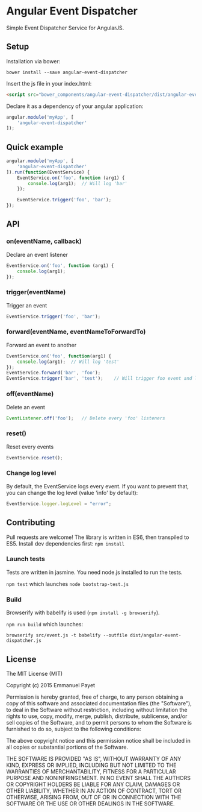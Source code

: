 # Angular Event Dispatcher

Simple Event Dispatcher Service for AngularJS.

## Setup

Installation via bower:

```
bower install --save angular-event-dispatcher
```

Insert the js file in your index.html:

```html
<script src="bower_components/angular-event-dispatcher/dist/angular-event-dispatcher.js"></script>
```

Declare it as a dependency of your angular application:

```javascript
angular.module('myApp', [
    'angular-event-dispatcher'
]);
```

## Quick example

```javascript
angular.module('myApp', [
    'angular-event-dispatcher'
]).run(function(EventService) {
    EventService.on('foo', function (arg1) {
        console.log(arg1);  // Will log 'bar'
    });

    EventService.trigger('foo', 'bar');
});
```

## API

### on(eventName, callback)

Declare an event listener

```javascript
EventService.on('foo', function (arg1) {
    console.log(arg1);
});
```

### trigger(eventName)

Trigger an event

```javascript
EventService.trigger('foo', 'bar');
```

### forward(eventName, eventNameToForwardTo)

Forward an event to another

```javascript
EventService.on('foo', function(arg1) {
    console.log(arg1);  // Will log 'test'
});
EventService.forward('bar', 'foo');
EventService.trigger('bar', 'test');    // Will trigger foo event and log 'test'
```

### off(eventName)

Delete an event

```javascript
EventListener.off('foo');   // Delete every 'foo' listeners
```

### reset()

Reset every events

```javascript
EventService.reset();
```

### Change log level

By default, the EventService logs every event. If you want to prevent that, you can change the log level (value 'info' by default):

```javascript
EventService.logger.logLevel = "error";
```

## Contributing

Pull requests are welcome! The library is written in ES6, then transpiled to ES5. Install dev dependencies first: `npm install`

### Launch tests

Tests are written in jasmine. You need node.js installed to run the tests.

`npm test` which launches `node bootstrap-test.js`

### Build

Browserify with babelify is used (`npm install -g browserify`).

`npm run build` which launches: 

`browserify src/event.js -t babelify --outfile dist/angular-event-dispatcher.js`

## License

The MIT License (MIT)

Copyright (c) 2015 Emmanuel Payet

Permission is hereby granted, free of charge, to any person obtaining a copy
of this software and associated documentation files (the "Software"), to deal
in the Software without restriction, including without limitation the rights
to use, copy, modify, merge, publish, distribute, sublicense, and/or sell
copies of the Software, and to permit persons to whom the Software is
furnished to do so, subject to the following conditions:

The above copyright notice and this permission notice shall be included in all
copies or substantial portions of the Software.

THE SOFTWARE IS PROVIDED "AS IS", WITHOUT WARRANTY OF ANY KIND, EXPRESS OR
IMPLIED, INCLUDING BUT NOT LIMITED TO THE WARRANTIES OF MERCHANTABILITY,
FITNESS FOR A PARTICULAR PURPOSE AND NONINFRINGEMENT. IN NO EVENT SHALL THE
AUTHORS OR COPYRIGHT HOLDERS BE LIABLE FOR ANY CLAIM, DAMAGES OR OTHER
LIABILITY, WHETHER IN AN ACTION OF CONTRACT, TORT OR OTHERWISE, ARISING FROM,
OUT OF OR IN CONNECTION WITH THE SOFTWARE OR THE USE OR OTHER DEALINGS IN THE
SOFTWARE.

